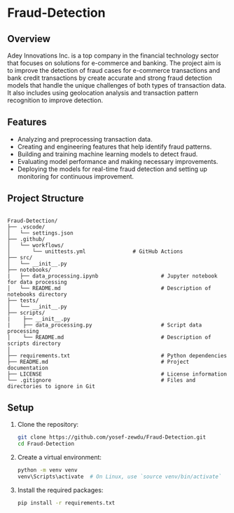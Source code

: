 # Fraud-Detection

## Overview
Adey Innovations Inc. is a top company in the financial technology sector that focuses on solutions for e-commerce and banking. The project aim is to improve the detection of fraud cases for e-commerce transactions and bank credit transactions by create accurate and strong fraud detection models that handle the unique challenges of both types of transaction data. It also includes using geolocation analysis and transaction pattern recognition to improve detection.

## Features

- Analyzing and preprocessing transaction data.
- Creating and engineering features that help identify fraud patterns.
- Building and training machine learning models to detect fraud.
- Evaluating model performance and making necessary improvements.
- Deploying the models for real-time fraud detection and setting up monitoring for continuous improvement.


## Project Structure

```plaintext

Fraud-Detection/
├── .vscode/
│   └── settings.json
├── .github/
│   └── workflows/
│       └── unittests.yml               # GitHub Actions
├── src/
│   └── __init__.py
├── notebooks/
|   ├── data_processing.ipynb                    # Jupyter notebook for data processing
│   └── README.md                                # Description of notebooks directory 
├── tests/
│   └── __init__.py
├── scripts/
|    ├── __init__.py
|    ├── data_processing.py                      # Script data processing
│    └── README.md                               # Description of scripts directory
│
├── requirements.txt                             # Python dependencies
├── README.md                                    # Project documentation
├── LICENSE                                      # License information
└── .gitignore                                   # Files and directories to ignore in Git  
```

## Setup

1. Clone the repository:
   ```bash
   git clone https://github.com/yosef-zewdu/Fraud-Detection.git
   cd Fraud-Detection


2. Create a virtual environment:
   ```bash
   python -m venv venv
   venv\Scripts\activate  # On Linux, use `source venv/bin/activate`
   

3. Install the required packages:
   ```bash
   pip install -r requirements.txt